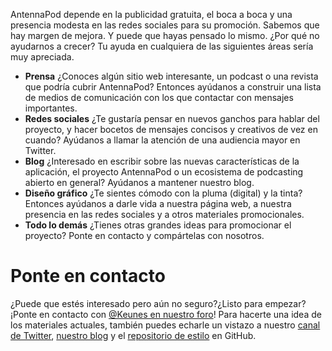 AntennaPod depende en la publicidad gratuita, el boca a boca y una presencia
modesta en las redes sociales para su promoción. Sabemos que hay margen de
mejora. Y puede que hayas pensado lo mismo. ¿Por qué no ayudarnos a crecer? Tu
ayuda en cualquiera de las siguientes áreas sería muy apreciada.

* **Prensa** ¿Conoces algún sitio web interesante, un podcast o una revista que
podría cubrir AntennaPod? Entonces ayúdanos a construir una lista de medios de
comunicación con los que contactar con mensajes importantes.
* **Redes sociales** ¿Te gustaría pensar en nuevos ganchos para hablar del
proyecto, y hacer bocetos de mensajes concisos y creativos de vez en cuando?
Ayúdanos a llamar la atención de una audiencia mayor en Twitter.
* **Blog** ¿Interesado en escribir sobre las nuevas características de la
aplicación, el proyecto AntennaPod o un ecosistema de podcasting abierto en
general? Ayúdanos a mantener nuestro blog.
* **Diseño gráfico** ¿Te sientes cómodo con la pluma (digital) y la tinta?
Entonces ayúdanos a darle vida a nuestra página web, a nuestra presencia en
las redes sociales y a otros materiales promocionales.
* **Todo lo demás** ¿Tienes otras grandes ideas para promocionar el proyecto?
Ponte en contacto y compártelas con nosotros.

# Ponte en contacto

¿Puede que estés interesado pero aún no seguro?¿Listo para empezar?¡Ponte en
contacto con [@Keunes en nuestro foro](https://forum.antennapod.org/u/keunes)!
Para hacerte una idea de los materiales actuales, también puedes echarle un
vistazo a nuestro [canal de Twitter](https://www.twitter.com/antennapod),
[nuestro blog](/blog) y el [repositorio de
estilo](https://github.com/AntennaPod/Branding) en GitHub.
